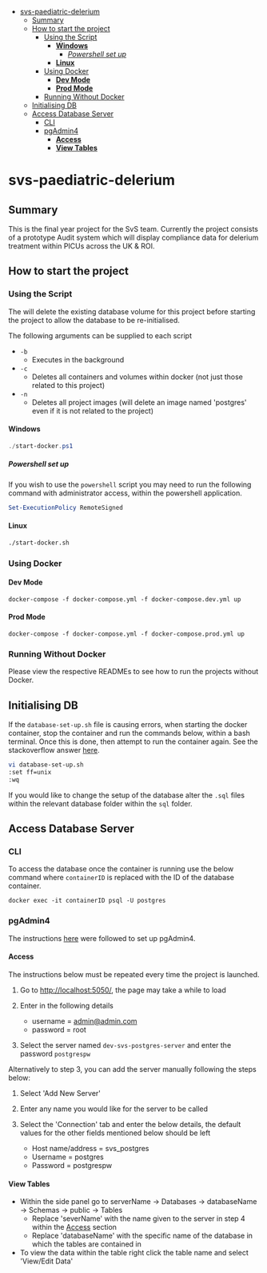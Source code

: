 - [svs-paediatric-delerium](#svs-paediatric-delerium)
  - [Summary](#summary)
  - [How to start the project](#how-to-start-the-project)
    - [Using the Script](#using-the-script)
      - [**Windows**](#windows)
        - [*Powershell set up*](#powershell-set-up)
      - [**Linux**](#linux)
    - [Using Docker](#using-docker)
      - [**Dev Mode**](#dev-mode)
      - [**Prod Mode**](#prod-mode)
    - [Running Without Docker](#running-without-docker)
  - [Initialising DB](#initialising-db)
  - [Access Database Server](#access-database-server)
    - [CLI](#cli)
    - [pgAdmin4](#pgadmin4)
      - [**Access**](#access)
      - [**View Tables**](#view-tables)

# svs-paediatric-delerium

## Summary

This is the final year project for the SvS team. Currently the project consists of a prototype Audit system which will display compliance data for delerium treatment within PICUs across the UK & ROI.

## How to start the project

### Using the Script

The will delete the existing database volume for this project before starting the project to allow the database to be re-initialised.

The following arguments can be supplied to each script

- ```-b```
  - Executes in the background
- ```-c```
  - Deletes all containers and volumes within docker (not just those related to this project)
- ```-n```
  - Deletes all project images (will delete an image named 'postgres' even if it is not related to the project)

#### **Windows**

```powershell
./start-docker.ps1
```

##### *Powershell set up*

If you wish to use the ```powershell``` script you may need to run the following command with administrator access, within the powershell application.

```powershell
Set-ExecutionPolicy RemoteSigned
```

#### **Linux**

```bash
./start-docker.sh
```

### Using Docker

#### **Dev Mode**

```console
docker-compose -f docker-compose.yml -f docker-compose.dev.yml up
```

#### **Prod Mode**

```console
docker-compose -f docker-compose.yml -f docker-compose.prod.yml up
```

### Running Without Docker

Please view the respective READMEs to see how to run the projects without Docker.

## Initialising DB

If the ```database-set-up.sh``` file is causing errors, when starting the docker container, stop the container and run the commands below, within a bash terminal. Once this is done, then attempt to run the container again. See the stackoverflow answer [here](https://stackoverflow.com/questions/27176781/bash-file-returns-unexpected-token-do-r).

```bash
vi database-set-up.sh
:set ff=unix
:wq
```

If you would like to change the setup of the database alter the ```.sql``` files within the relevant database folder within the ```sql``` folder.

## Access Database Server

### CLI

To access the database once the container is running use the below command where ```containerID``` is replaced with the ID of the database container.

```console
docker exec -it containerID psql -U postgres
```

### pgAdmin4

The instructions [here](https://towardsdatascience.com/how-to-run-postgresql-and-pgadmin-using-docker-3a6a8ae918b5) were followed to set up pgAdmin4.

#### **Access**

The instructions below must be repeated every time the project is launched.

1. Go to <http://localhost:5050/>, the page may take a while to load
2. Enter in the following details

    - username = <admin@admin.com>
    - password = root

3. Select the server named ```dev-svs-postgres-server``` and enter the password ```postgrespw```

Alternatively to step 3, you can add the server manually following the steps below:

1. Select 'Add New Server'
2. Enter any name you would like for the server to be called
3. Select the 'Connection' tab and enter the below details, the default values for the other fields mentioned below should be left

    - Host name/address = svs_postgres
    - Username = postgres
    - Password = postgrespw

#### **View Tables**

- Within the side panel go to serverName -> Databases -> databaseName -> Schemas -> public -> Tables
  - Replace 'severName' with the name given to the server in step 4 within the [Access](#access) section
  - Replace 'databaseName' with the specific name of the database in which the tables are contained in
- To view the data within the table right click the table name and select 'View/Edit Data'

